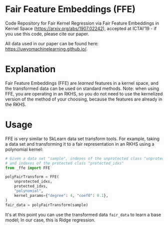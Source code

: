 # Fair Feature Embeddings (FFE)
Code Repository for Fair Kernel Regression via Fair Feature Embeddings
in Kernel Space (https://arxiv.org/abs/1907.02242), accepted at ICTAI'19 - if you use this code, please cite our paper.

All data used in our paper can be found here: https://uwyomachinelearning.github.io/.

# Explanation
Fair Feature Embeddings (FFE) are *learned* features in a kernel space, and the
transformed data can be used on standard methods. Note: when using FFE, you are
operating in an RKHS, so you do not need to use the kernelized version of
the method of your choosing, because the features are already in the RKHS.

# Usage
FFE is very similar to SkLearn data set transform tools. For example, taking
a data set and transforming it to a fair representation in an RKHS using a
polynomial kernel:

```python
# Given a data set "sample", indexes of the unprotected class "unprotected_idxs",
# and indexes of the protected class "protected_idxs"
from _ffe import FFE

polyFairTransform = FFE(
    unprotected_idxs,
    protected_idxs,
    "polynomial",
    kernel_params={"degree": 4, "coef0": 0.1},
)
fair_data = polyFairTransform(sample)
```

It's at this point you can use the transformed data ```fair_data``` to
learn a base model; In our case, this is Ridge regression.


